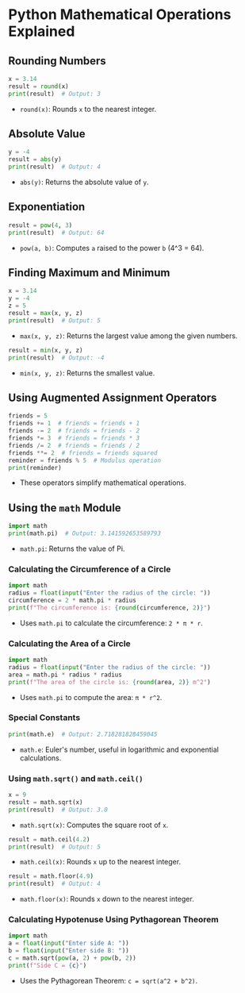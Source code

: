 # Python Mathematical Operations Explained

## Rounding Numbers
```python
x = 3.14
result = round(x)
print(result)  # Output: 3
```
- `round(x)`: Rounds `x` to the nearest integer.

## Absolute Value
```python
y = -4
result = abs(y)
print(result)  # Output: 4
```
- `abs(y)`: Returns the absolute value of `y`.

## Exponentiation
```python
result = pow(4, 3)
print(result)  # Output: 64
```
- `pow(a, b)`: Computes `a` raised to the power `b` (4^3 = 64).

## Finding Maximum and Minimum
```python
x = 3.14
y = -4
z = 5
result = max(x, y, z)
print(result)  # Output: 5
```
- `max(x, y, z)`: Returns the largest value among the given numbers.

```python
result = min(x, y, z)
print(result)  # Output: -4
```
- `min(x, y, z)`: Returns the smallest value.

## Using Augmented Assignment Operators
```python
friends = 5
friends += 1  # friends = friends + 1
friends -= 2  # friends = friends - 2
friends *= 3  # friends = friends * 3
friends /= 2  # friends = friends / 2
friends **= 2  # friends = friends squared
reminder = friends % 5  # Modulus operation
print(reminder)
```
- These operators simplify mathematical operations.

## Using the `math` Module
```python
import math
print(math.pi)  # Output: 3.141592653589793
```
- `math.pi`: Returns the value of Pi.

### Calculating the Circumference of a Circle
```python
import math
radius = float(input("Enter the radius of the circle: "))
circumference = 2 * math.pi * radius
print(f"The circumference is: {round(circumference, 2)}")
```
- Uses `math.pi` to calculate the circumference: `2 * π * r`.

### Calculating the Area of a Circle
```python
import math
radius = float(input("Enter the radius of the circle: "))
area = math.pi * radius * radius
print(f"The area of the circle is: {round(area, 2)} m^2")
```
- Uses `math.pi` to compute the area: `π * r^2`.

### Special Constants
```python
print(math.e)  # Output: 2.718281828459045
```
- `math.e`: Euler's number, useful in logarithmic and exponential calculations.

### Using `math.sqrt()` and `math.ceil()`
```python
x = 9
result = math.sqrt(x)
print(result)  # Output: 3.0
```
- `math.sqrt(x)`: Computes the square root of `x`.

```python
result = math.ceil(4.2)
print(result)  # Output: 5
```
- `math.ceil(x)`: Rounds `x` up to the nearest integer.

```python
result = math.floor(4.9)
print(result)  # Output: 4
```
- `math.floor(x)`: Rounds `x` down to the nearest integer.

### Calculating Hypotenuse Using Pythagorean Theorem
```python
import math
a = float(input("Enter side A: "))
b = float(input("Enter side B: "))
c = math.sqrt(pow(a, 2) + pow(b, 2))
print(f"Side C = {c}")
```
- Uses the Pythagorean Theorem: `c = sqrt(a^2 + b^2)`.


